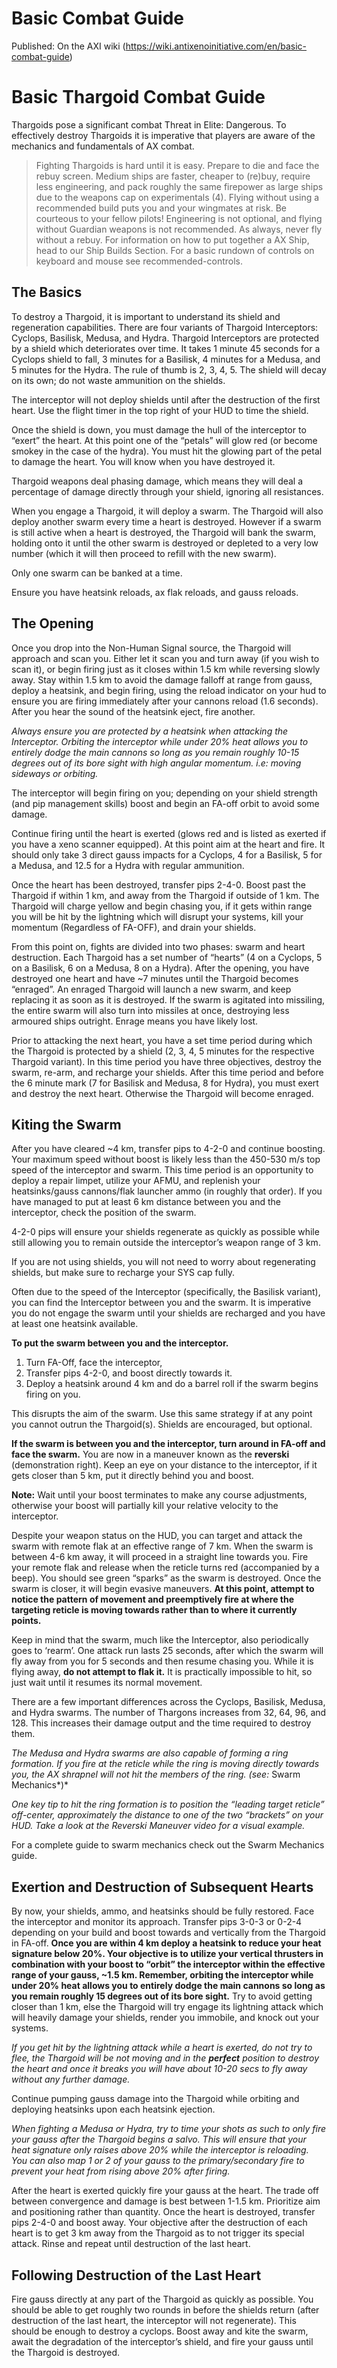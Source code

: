 # Basic Combat Guide

Published: On the AXI wiki (https://wiki.antixenoinitiative.com/en/basic-combat-guide)

# Basic Thargoid Combat Guide
 
Thargoids pose a significant combat Threat in Elite: Dangerous. To effectively destroy Thargoids it is imperative that players are aware of the mechanics and fundamentals of AX combat.

> 
> Fighting Thargoids is hard until it is easy. Prepare to die and face the rebuy screen. Medium ships are faster, cheaper to (re)buy, require less engineering, and pack roughly the same firepower as large ships due to the weapons cap on experimentals (4). Flying without using a recommended build puts you and your wingmates at risk. Be courteous to your fellow pilots! Engineering is not optional, and flying without Guardian weapons is not recommended. As always, never fly without a rebuy. For information on how to put together a AX Ship, head to our Ship Builds Section. For a basic rundown of controls on keyboard and mouse see recommended-controls.

## The Basics
 
To destroy a Thargoid, it is important to understand its shield and regeneration capabilities. There are four variants of Thargoid Interceptors: Cyclops, Basilisk, Medusa, and Hydra. Thargoid Interceptors are protected by a shield which deteriorates over time. It takes 1 minute 45 seconds for a Cyclops shield to fall, 3 minutes for a Basilisk, 4 minutes for a Medusa, and 5 minutes for the Hydra. The rule of thumb is 2, 3, 4, 5. The shield will decay on its own; do not waste ammunition on the shields.
 
The interceptor will not deploy shields until after the destruction of the first heart. Use the flight timer in the top right of your HUD to time the shield.
 
Once the shield is down, you must damage the hull of the interceptor to “exert” the heart. At this point one of the “petals” will glow red (or become smokey in the case of the hydra). You must hit the glowing part of the petal to damage the heart. You will know when you have destroyed it.
 
Thargoid weapons deal phasing damage, which means they will deal a percentage of damage directly through your shield, ignoring all resistances.
 
When you engage a Thargoid, it will deploy a swarm. The Thargoid will also deploy another swarm every time a heart is destroyed. However if a swarm is still active when a heart is destroyed, the Thargoid will bank the swarm, holding onto it until the other swarm is destroyed or depleted to a very low number (which it will then proceed to refill with the new swarm).
 
Only one swarm can be banked at a time.
 
Ensure you have heatsink reloads, ax flak reloads, and gauss reloads.
 
## The Opening
 
Once you drop into the Non-Human Signal source, the Thargoid will approach and scan you. Either let it scan you and turn away (if you wish to scan it), or begin firing just as it closes within 1.5 km while reversing slowly away. Stay within 1.5 km to avoid the damage falloff at range from gauss, deploy a heatsink, and begin firing, using the reload indicator on your hud to ensure you are firing immediately after your cannons reload (1.6 seconds). After you hear the sound of the heatsink eject, fire another.
 
*Always ensure you are protected by a heatsink when attacking the Interceptor. Orbiting the interceptor while under 20% heat allows you to entirely dodge the main cannons so long as you remain roughly 10-15 degrees out of its bore sight with high angular momentum. i.e: moving sideways or orbiting.*
 
The interceptor will begin firing on you; depending on your shield strength (and pip management skills) boost and begin an FA-off orbit to avoid some damage.
 
Continue firing until the heart is exerted (glows red and is listed as exerted if you have a xeno scanner equipped). At this point aim at the heart and fire. It should only take 3 direct gauss impacts for a Cyclops, 4 for a Basilisk, 5 for a Medusa, and 12.5 for a Hydra with regular ammunition.
 
Once the heart has been destroyed, transfer pips 2-4-0. Boost past the Thargoid if within 1 km, and away from the Thargoid if outside of 1 km. The Thargoid will charge yellow and begin chasing you, if it gets within range you will be hit by the lightning which will disrupt your systems, kill your momentum (Regardless of FA-OFF), and drain your shields.
 
From this point on, fights are divided into two phases: swarm and heart destruction. Each Thargoid has a set number of “hearts” (4 on a Cyclops, 5 on a Basilisk, 6 on a Medusa, 8 on a Hydra). After the opening, you have destroyed one heart and have ~7 minutes until the Thargoid becomes “enraged”. An enraged Thargoid will launch a new swarm, and keep replacing it as soon as it is destroyed. If the swarm is agitated into missiling, the entire swarm will also turn into missiles at once, destroying less armoured ships outright. Enrage means you have likely lost.
 
Prior to attacking the next heart, you have a set time period during which the Thargoid is protected by a shield (2, 3, 4, 5 minutes for the respective Thargoid variant). In this time period you have three objectives, destroy the swarm, re-arm, and recharge your shields. After this time period and before the 6 minute mark (7 for Basilisk and Medusa, 8 for Hydra), you must exert and destroy the next heart. Otherwise the Thargoid will become enraged.
 
## Kiting the Swarm
 
After you have cleared ~4 km, transfer pips to 4-2-0 and continue boosting. Your maximum speed without boost is likely less than the 450-530 m/s top speed of the interceptor and swarm. This time period is an opportunity to deploy a repair limpet, utilize your AFMU, and replenish your heatsinks/gauss cannons/flak launcher ammo (in roughly that order). If you have managed to put at least 6 km distance between you and the interceptor, check the position of the swarm.
 
4-2-0 pips will ensure your shields regenerate as quickly as possible while still allowing you to remain outside the interceptor’s weapon range of 3 km.
 
If you are not using shields, you will not need to worry about regenerating shields, but make sure to recharge your SYS cap fully.
 
Often due to the speed of the Interceptor (specifically, the Basilisk variant), you can find the Interceptor between you and the swarm. It is imperative you do not engage the swarm until your shields are recharged and you have at least one heatsink available.
 
**To put the swarm between you and the interceptor.**
 
1. Turn FA-Off, face the interceptor,
2. Transfer pips 4-2-0, and boost directly towards it.
3. Deploy a heatsink around 4 km and do a barrel roll if the swarm begins firing on you.

This disrupts the aim of the swarm. Use this same strategy if at any point you cannot outrun the Thargoid(s). Shields are encouraged, but optional.
 
**If the swarm is between you and the interceptor, turn around in FA-off and face the swarm.** You are now in a maneuver known as the **reverski** (demonstration right). Keep an eye on your distance to the interceptor, if it gets closer than 5 km, put it directly behind you and boost.
 
**Note:** Wait until your boost terminates to make any course adjustments, otherwise your boost will partially kill your relative velocity to the interceptor.
 
Despite your weapon status on the HUD, you can target and attack the swarm with remote flak at an effective range of 7 km. When the swarm is between 4-6 km away, it will proceed in a straight line towards you. Fire your remote flak and release when the reticle turns red (accompanied by a beep). You should see green “sparks” as the swarm is destroyed. Once the swarm is closer, it will begin evasive maneuvers. **At this point, attempt to notice the pattern of movement and preemptively fire at where the targeting reticle is moving towards rather than to where it currently points.**
 
Keep in mind that the swarm, much like the Interceptor, also periodically goes to ‘rearm’. One attack run lasts 25 seconds, after which the swarm will fly away from you for 5 seconds and then resume chasing you. While it is flying away, **do not attempt to flak it.** It is practically impossible to hit, so just wait until it resumes its normal movement.
 
There are a few important differences across the Cyclops, Basilisk, Medusa, and Hydra swarms. The number of Thargons increases from 32, 64, 96, and 128. This increases their damage output and the time required to destroy them.
 
*The Medusa and Hydra swarms are also capable of forming a ring formation. If you fire at the reticle while the ring is moving directly towards you, the AX shrapnel will not hit the members of the ring. (see:* Swarm Mechanics*)*
 
*One key tip to hit the ring formation is to position the “leading target reticle” off-center, approximately the distance to one of the two “brackets” on your HUD. Take a look at the Reverski Maneuver video for a visual example.*
 
For a complete guide to swarm mechanics check out the Swarm Mechanics guide.
 
## Exertion and Destruction of Subsequent Hearts
 
By now, your shields, ammo, and heatsinks should be fully restored. Face the interceptor and monitor its approach. Transfer pips 3-0-3 or 0-2-4 depending on your build and boost towards and vertically from the Thargoid in FA-off. **Once you are within 4 km deploy a heatsink to reduce your heat signature below 20%. Your objective is to utilize your vertical thrusters in combination with your boost to “orbit” the interceptor within the effective range of your gauss, ~1.5 km. Remember, orbiting the interceptor while under 20% heat allows you to entirely dodge the main cannons so long as you remain roughly 15 degrees out of its bore sight.** Try to avoid getting closer than 1 km, else the Thargoid will try engage its lightning attack which will heavily damage your shields, render you immobile, and knock out your systems.
 
*If you get hit by the lightning attack while a heart is exerted, do not try to flee, the Thargoid will be not moving and in the **perfect** position to destroy the heart and once it breaks you will have about 10-20 secs to fly away without any further damage.*
 
Continue pumping gauss damage into the Thargoid while orbiting and deploying heatsinks upon each heatsink ejection.
 
*When fighting a Medusa or Hydra, try to time your shots as such to only fire your gauss after the Thargoid begins a salvo. This will ensure that your heat signature only raises above 20% while the interceptor is reloading. You can also map 1 or 2 of your gauss to the primary/secondary fire to prevent your heat from rising above 20% after firing.*
 
After the heart is exerted quickly fire your gauss at the heart. The trade off between convergence and damage is best between 1-1.5 km. Prioritize aim and positioning rather than quantity. Once the heart is destroyed, transfer pips 2-4-0 and boost away. Your objective after the destruction of each heart is to get 3 km away from the Thargoid as to not trigger its special attack. Rinse and repeat until destruction of the last heart.
 
## Following Destruction of the Last Heart
 
Fire gauss directly at any part of the Thargoid as quickly as possible. You should be able to get roughly two rounds in before the shields return (after destruction of the last heart, the interceptor will not regenerate). This should be enough to destroy a cyclops. Boost away and kite the swarm, await the degradation of the interceptor’s shield, and fire your gauss until the Thargoid is destroyed.